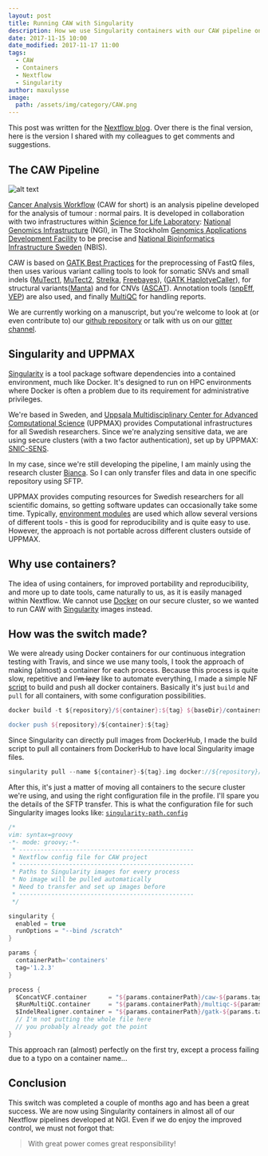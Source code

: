 ```yaml
---
layout: post
title: Running CAW with Singularity
description: How we use Singularity containers with our CAW pipeline on UPPMAX secure clusters
date: 2017-11-15 10:00
date_modified: 2017-11-17 11:00
tags:
  - CAW
  - Containers
  - Nextflow
  - Singularity
author: maxulysse
image:
  path: /assets/img/category/CAW.png
---
```


This post was written for the [Nextflow blog](https://www.nextflow.io/blog/2017/caw-and-singularity.html). Over there is the final version, here is the version I shared with my colleagues to get comments and suggestions.

## The CAW Pipeline

![alt text](https://raw.githubusercontent.com/SciLifeLab/CAW/master/doc/images/CAW_logo.png "Cancer Analysis Workflow logo")

[Cancer Analysis Workflow](http://opensource.scilifelab.se/projects/caw/) (CAW for short) is an analysis pipeline developed for the analysis of tumour : normal pairs.
It is developed in collaboration with two infrastructures within [Science for Life Laboratory](https://www.scilifelab.se/): [National Genomics Infrastructure](https://ngisweden.scilifelab.se/) (NGI), in The Stockholm [Genomics Applications Development Facility](https://www.scilifelab.se/facilities/ngi-stockholm/) to be precise and [National Bioinformatics Infrastructure Sweden](https://www.nbis.se/) (NBIS).

CAW is based on [GATK Best Practices](https://software.broadinstitute.org/gatk/best-practices/) for the preprocessing of FastQ files, then uses various variant calling tools to look for somatic SNVs and small indels ([MuTect1](https://github.com/broadinstitute/mutect/), [MuTect2](https://github.com/broadgsa/gatk-protected/), [Strelka](https://github.com/Illumina/strelka/), [Freebayes](https://github.com/ekg/freebayes/)), ([GATK HaplotyeCaller](https://github.com/broadgsa/gatk-protected/)), for structural variants([Manta](https://github.com/Illumina/manta/)) and for CNVs ([ASCAT](https://github.com/Crick-CancerGenomics/ascat/)).
Annotation tools ([snpEff](http://snpeff.sourceforge.net/), [VEP](https://www.ensembl.org/info/docs/tools/vep/index.html)) are also used, and finally [MultiQC](http://multiqc.info/) for handling reports.

We are currently working on a manuscript, but you're welcome to look at (or even contribute to) our [github repository](https://github.com/SciLifeLab/CAW/) or talk with us on our [gitter channel](https://gitter.im/SciLifeLab/CAW/).

## Singularity and UPPMAX

[Singularity](http://singularity.lbl.gov/) is a tool package software dependencies into a contained environment, much like Docker. It's designed to run on HPC environments where Docker is often a problem due to its requirement for administrative privileges.

We're based in Sweden, and [Uppsala Multidisciplinary Center for Advanced Computational Science](https://uppmax.uu.se/) (UPPMAX) provides Computational infrastructures for all Swedish researchers.
Since we're analyzing sensitive data, we are using secure clusters (with a two factor authentication), set up by UPPMAX: [SNIC-SENS](https://www.uppmax.uu.se/projects-and-collaborations/snic-sens/).

In my case, since we're still developing the pipeline, I am mainly using the research cluster [Bianca](https://www.uppmax.uu.se/resources/systems/the-bianca-cluster/).
So I can only transfer files and data in one specific repository using SFTP.

UPPMAX provides computing resources for Swedish researchers for all scientific domains, so getting software updates can occasionally take some time.
Typically, [environment modules](http://modules.sourceforge.net/) are used which allow several versions of different tools - this is good for reproducibility and is quite easy to use. However, the approach is not portable across different clusters outside of UPPMAX.

## Why use containers?

The idea of using containers, for improved portability and reproducibility, and more up to date tools, came naturally to us, as it is easily managed within Nextflow.
We cannot use [Docker](https://www.docker.com/) on our secure cluster, so we wanted to run CAW with [Singularity](http://singularity.lbl.gov/) images instead.

## How was the switch made?

We were already using Docker containers for our continuous integration testing with Travis, and since we use many tools, I took the approach of making (almost) a container for each process.
Because this process is quite slow, repetitive and I~~'m lazy~~ like to automate everything, I made a simple NF [script](https://github.com/SciLifeLab/CAW/blob/master/buildContainers.nf) to build and push all docker containers.
Basically it's just `build` and `pull` for all containers, with some configuration possibilities.

```groovy
docker build -t ${repository}/${container}:${tag} ${baseDir}/containers/${container}/.

docker push ${repository}/${container}:${tag}
```

Since Singularity can directly pull images from DockerHub, I made the build script to pull all containers from DockerHub to have local Singularity image files.

```groovy
singularity pull --name ${container}-${tag}.img docker://${repository}/${container}:${tag}
```

After this, it's just a matter of moving all containers to the secure cluster we're using, and using the right configuration file in the profile.
I'll spare you the details of the SFTP transfer.
This is what the configuration file for such Singularity images looks like: [`singularity-path.config`](https://github.com/SciLifeLab/CAW/blob/master/configuration/singularity-path.config)
```groovy
/*
vim: syntax=groovy
-*- mode: groovy;-*-
 * -------------------------------------------------
 * Nextflow config file for CAW project
 * -------------------------------------------------
 * Paths to Singularity images for every process
 * No image will be pulled automatically
 * Need to transfer and set up images before
 * -------------------------------------------------
 */

singularity {
  enabled = true
  runOptions = "--bind /scratch"
}

params {
  containerPath='containers'
  tag='1.2.3'
}

process {
  $ConcatVCF.container      = "${params.containerPath}/caw-${params.tag}.img"
  $RunMultiQC.container     = "${params.containerPath}/multiqc-${params.tag}.img"
  $IndelRealigner.container = "${params.containerPath}/gatk-${params.tag}.img"
  // I'm not putting the whole file here
  // you probably already got the point
}
```

This approach ran (almost) perfectly on the first try, except a process failing due to a typo on a container name...

## Conclusion

This switch was completed a couple of months ago and has been a great success.
We are now using Singularity containers in almost all of our Nextflow pipelines developed at NGI.
Even if we do enjoy the improved control, we must not forgot that:
> With great power comes great responsibility!
